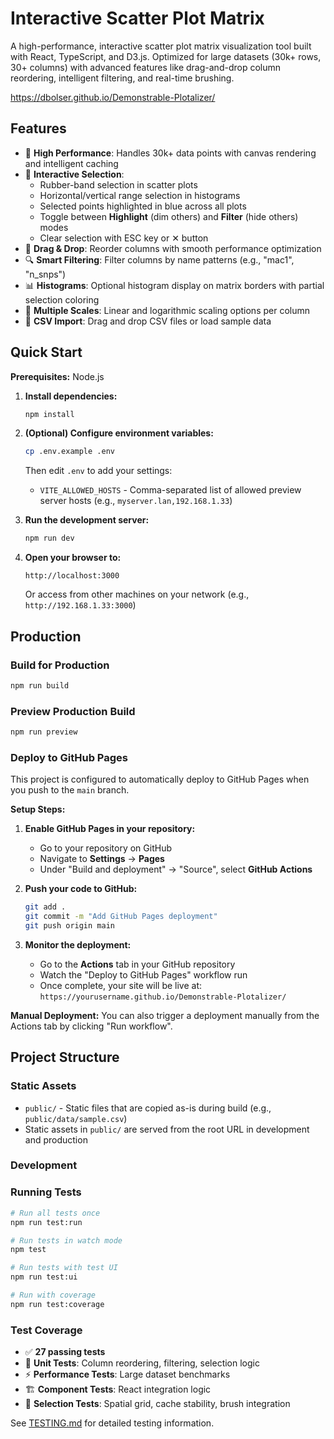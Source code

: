 # Interactive Scatter Plot Matrix

A high-performance, interactive scatter plot matrix visualization tool built
with React, TypeScript, and D3.js. Optimized for large datasets (30k+ rows, 30+
columns) with advanced features like drag-and-drop column reordering,
intelligent filtering, and real-time brushing.

https://dbolser.github.io/Demonstrable-Plotalizer/

## Features

- 🚀 **High Performance**: Handles 30k+ data points with canvas rendering and intelligent caching
- 🎯 **Interactive Selection**: 
  - Rubber-band selection in scatter plots
  - Horizontal/vertical range selection in histograms
  - Selected points highlighted in blue across all plots
  - Toggle between **Highlight** (dim others) and **Filter** (hide others) modes
  - Clear selection with ESC key or ✕ button
- 🔄 **Drag & Drop**: Reorder columns with smooth performance optimization
- 🔍 **Smart Filtering**: Filter columns by name patterns (e.g., "mac1", "n_snps")
- 📊 **Histograms**: Optional histogram display on matrix borders with partial selection coloring
- 🎨 **Multiple Scales**: Linear and logarithmic scaling options per column
- 📁 **CSV Import**: Drag and drop CSV files or load sample data


## Quick Start

**Prerequisites:** Node.js

1. **Install dependencies:**
   ```bash
   npm install
   ```

2. **(Optional) Configure environment variables:**
   ```bash
   cp .env.example .env
   ```
   Then edit `.env` to add your settings:
   - `VITE_ALLOWED_HOSTS` - Comma-separated list of allowed preview server hosts (e.g., `myserver.lan,192.168.1.33`)

3. **Run the development server:**
   ```bash
   npm run dev
   ```

4. **Open your browser to:**
   ```
   http://localhost:3000
   ```
   Or access from other machines on your network (e.g., `http://192.168.1.33:3000`)


## Production

### Build for Production

```bash
npm run build
```

### Preview Production Build
```bash
npm run preview
```

### Deploy to GitHub Pages

This project is configured to automatically deploy to GitHub Pages when you push to the `main` branch.

**Setup Steps:**

1. **Enable GitHub Pages in your repository:**
   - Go to your repository on GitHub
   - Navigate to **Settings** → **Pages**
   - Under "Build and deployment" → "Source", select **GitHub Actions**

2. **Push your code to GitHub:**
   ```bash
   git add .
   git commit -m "Add GitHub Pages deployment"
   git push origin main
   ```

3. **Monitor the deployment:**
   - Go to the **Actions** tab in your GitHub repository
   - Watch the "Deploy to GitHub Pages" workflow run
   - Once complete, your site will be live at: `https://yourusername.github.io/Demonstrable-Plotalizer/`

**Manual Deployment:**
You can also trigger a deployment manually from the Actions tab by clicking "Run workflow".


## Project Structure

### Static Assets
- `public/` - Static files that are copied as-is during build (e.g., `public/data/sample.csv`)
- Static assets in `public/` are served from the root URL in development and production

### Development

### Running Tests
```bash
# Run all tests once
npm run test:run

# Run tests in watch mode
npm test

# Run tests with test UI
npm run test:ui

# Run with coverage
npm run test:coverage
```


### Test Coverage
- ✅ **27 passing tests**
- 🧪 **Unit Tests**: Column reordering, filtering, selection logic
- ⚡ **Performance Tests**: Large dataset benchmarks
- 🏗️ **Component Tests**: React integration logic
- 🎯 **Selection Tests**: Spatial grid, cache stability, brush integration

See [TESTING.md](TESTING.md) for detailed testing information.
